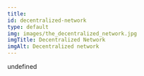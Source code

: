 ```yaml
--- 
title: 
id: decentralized-network
type: default
img: images/the_decentralized_network.jpg
imgTitle: Decentralized Network
imgAlt: Decentralized network 
---
```


undefined

